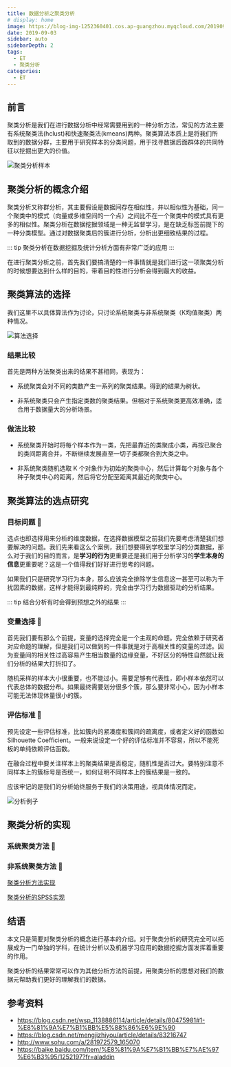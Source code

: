 ```yaml
---
title: 数据分析之聚类分析
# display: home
image: https://blog-img-1252360401.cos.ap-guangzhou.myqcloud.com/20190903-bg.jpg
date: 2019-09-03
sidebar: auto
sidebarDepth: 2
tags: 
  - ET
  - 聚类分析
categories:
  - ET
---
```


## 前言

聚类分析是我们在进行数据分析中经常需要用到的一种分析方法，常见的方法主要有系统聚类法(hclust)和快速聚类法(kmeans)两种。聚类算法本质上是将我们所取到的数据分群，主要用于研究样本的分类问题，用于找寻数据后面群体的共同特征以挖掘出更大的价值。

![聚类分析样本](https://blog-img-1252360401.cos.ap-guangzhou.myqcloud.com/20190903-1.jpg)

<!-- more -->

## 聚类分析的概念介绍

聚类分析又称群分析，其主要假设是数据间存在相似性，并以相似性为基础，同一个聚类中的模式（向量或多维空间的一个点）之间比不在一个聚类中的模式具有更多的相似性。聚类分析在数据挖掘领域是一种无监督学习，是在缺乏标签前提下的一种分类模型。通过对数据聚类后的簇进行分析，分析出更细致结果的过程。

::: tip
聚类分析在数据挖掘及统计分析方面有非常广泛的应用
:::

在进行聚类分析之前，首先我们要搞清楚的一件事情就是我们进行这一项聚类分析的时候想要达到什么样的目的，带着目的性进行分析会得到最大的收益。

## 聚类算法的选择

我们这里不以具体算法作为讨论，只讨论系统聚类与非系统聚类（K均值聚类）两种情况。

![算法选择](https://blog-img-1252360401.cos.ap-guangzhou.myqcloud.com/20190903-4.jpg)

### 结果比较

首先是两种方法聚类出来的结果不甚相同，表现为：

- 系统聚类会对不同的类数产生一系列的聚类结果。得到的结果为树状。

- 非系统聚类只会产生指定类数的聚类结果。但相对于系统聚类更高效准确，适合用于数据量大的分析场景。

### 做法比较

- 系统聚类开始时将每个样本作为一类，先把最靠近的类聚成小类，再按已聚合的类间距离合并，不断继续发展直至一切子类都聚合到大类之中。

- 非系统聚类随机选取 K 个对象作为初始的聚类中心，然后计算每个对象与各个种子聚类中心的距离，然后将它分配至距离其最近的聚类中心。

## 聚类算法的选点研究

### 目标问题 :flags:

选点也即选择用来分析的维度数据，在选择数据模型之前我们先要考虑清楚我们想要解决的问题。我们先来看这么个案例，我们想要得到学校里学习的分类数据，那么对于我们的目的而言，是**学习的行为**更重要还是我们用于分析学习的**学生本身的信息**更重要呢？这是一个值得我们好好进行思考的问题。

如果我们只是研究学习行为本身，那么应该完全排除学生信息这一甚至可以称为干扰因素的数据，这样才能得到最纯粹的，完全由学习行为数据驱动的分析结果。

::: tip
结合分析有时会得到预想之外的结果
:::

### 变量选择 :flags:

首先我们要有那么个前提，变量的选择完全是一个主观的命题。完全依赖于研究者对应命题的理解，但是我们可以做到的一件事就是对于高相关性的变量的过滤。因为变量间的相关性过高容易产生相当数量的边缘变量，不好区分的特性自然就让我们分析的结果大打折扣了。

随机采样的样本大小很重要，也不能过小。需要足够有代表性，即小样本依然可以代表总体的数据分布。如果最终需要划分很多个簇，那么要非常小心，因为小样本可能无法体现体量很小的簇。

### 评估标准 :flags:

预先设定一些评估标准，比如簇内的紧凑度和簇间的疏离度，或者定义好的函数如Silhouette Coefficient。一般来说设定一个好的评估标准并不容易，所以不能死板的单纯依赖评估函数。

在融合过程中要关注样本上的聚类结果是否稳定，随机性是否过大。要特别注意不同样本上的簇标号是否统一，如何证明不同样本上的簇结果是一致的。

应该牢记的是我们的分析始终服务于我们的决策用途，视具体情况而定。

![分析例子](https://blog-img-1252360401.cos.ap-guangzhou.myqcloud.com/20190903-3.jpg)

## 聚类分析的实现

### 系统聚类方法 :flags:

### 非系统聚类方法 :flags:

[聚类分析方法实现](https://blog-img-1252360401.cos.ap-guangzhou.myqcloud.com/)

[聚类分析的SPSS实现](https://jingyan.baidu.com/article/2c8c281d9de97f0009252a61.html)

## 结语

本文只是简要对聚类分析的概念进行基本的介绍。对于聚类分析的研究完全可以拓展成为一门单独的学科，在统计分析以及机器学习应用的数据挖掘方面发挥着重要的作用。

聚类分析的结果常常可以作为其他分析方法的前提，用聚类分析的思想对我们的数据元帮助我们更好的理解我们的数据。


## 参考资料
- https://blog.csdn.net/wsp_1138886114/article/details/80475981#1-%E8%81%9A%E7%B1%BB%E5%88%86%E6%9E%90
- https://blog.csdn.net/mengjizhiyou/article/details/83216747
- http://www.sohu.com/a/281972579_165070
- https://baike.baidu.com/item/%E8%81%9A%E7%B1%BB%E7%AE%97%E6%B3%95/1252197?fr=aladdin